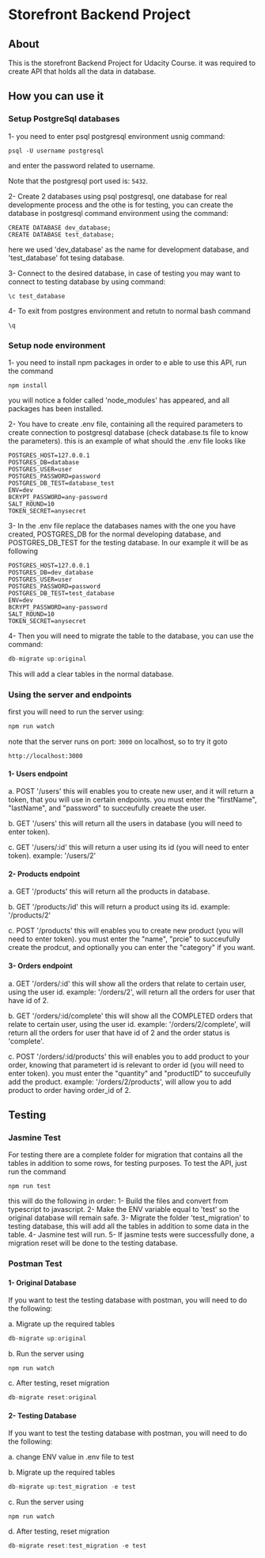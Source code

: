 # Storefront Backend Project

## About
This is the storefront Backend Project for Udacity Course.
it was required to create API that holds all the data in database.

## How you can use it

### Setup PostgreSql databases 
1- you need to enter psql postgresql environment usnig command:
```
psql -U username postgresql
```
and enter the password related to username.

Note that the postgresql port used is: ```5432```.

2- Create 2 databases using psql postgresql, one database for real developmente process and the othe is for testing, you can create the database in postgresql command environment using the command:
```
CREATE DATABASE dev_database;
CREATE DATABASE test_database;
```
here we used 'dev_database' as the name for development database, and 'test_database' fot tesing database.

3- Connect to the desired database, in case of testing you may want to connect to testing database by using command:
```
\c test_database
```

4- To exit from postgres environment and retutn to normal bash command
```
\q
```

### Setup node environment
1- you need to install npm packages in order to e able to use this API, run the command
```
npm install
```
you will notice a folder called 'node_modules' has appeared, and all packages has been installed.

2- You have to create .env file, containing all the required parameters to create connection to postgresql database (check database.ts file to know the parameters).
this is an example of what should the .env file looks like

```
POSTGRES_HOST=127.0.0.1
POSTGRES_DB=database
POSTGRES_USER=user
POSTGRES_PASSWORD=password
POSTGRES_DB_TEST=database_test
ENV=dev
BCRYPT_PASSWORD=any-password
SALT_ROUND=10
TOKEN_SECRET=anysecret
```

3- In the .env file replace the databases names with the one you have created, POSTGRES_DB for the normal developing database, and POSTGRES_DB_TEST for the testing database. In our example it will be as following
```
POSTGRES_HOST=127.0.0.1
POSTGRES_DB=dev_database
POSTGRES_USER=user
POSTGRES_PASSWORD=password
POSTGRES_DB_TEST=test_database
ENV=dev
BCRYPT_PASSWORD=any-password
SALT_ROUND=10
TOKEN_SECRET=anysecret
```

4- Then you will need to migrate the table to the database, you can use the command:
```typescript
db-migrate up:original
```
This will add a clear tables in the normal database.

### Using the server and endpoints
first you will need to run the server using:
``` TypeScript
npm run watch
```
note that the server runs on port: ```3000``` on localhost, so to try it goto
```
http://localhost:3000
```

#### 1- Users endpoint
a. POST '/users' this will enables you to create new user, and it will return a token, that you will use in certain endpoints.
you must enter the "firstName", "lastName", and "password" to succeufully creaete the user.

b. GET '/users' this will return all the users in database (you will need to enter token).

c. GET '/users/:id' this will return a user using its id (you will need to enter token).
example: '/users/2'

#### 2- Products endpoint
a. GET '/products' this will return all the products in database.

b. GET '/products:/id' this will return a product using its id.
example: '/products/2'

c. POST '/products' this will enables you to create new product (you will need to enter token).
you must enter the "name", "prcie" to succeufully create the prodcut, and optionally you can enter the "category" if you want.

#### 3- Orders endpoint
a. GET '/orders/:id' this will show all the orders that relate to certain user, using the user id.
example: '/orders/2', will return all the orders for user that have id of 2.

b. GET '/orders/:id/complete' this will show all the COMPLETED orders that relate to certain user, using the user id.
example: '/orders/2/complete', will return all the orders for user that have id of 2 and the order status is 'complete'.

c. POST '/orders/:id/products' this will enables you to add product to your order, knowing that parametert id is relevant to order id (you will need to enter token).
you must enter the "quantity" and "productID" to succeufully add the product.
example: '/orders/2/products', will allow you to add product to order having order_id of 2.


## Testing
### Jasmine Test
For testing there are a complete folder for migration that contains all the tables in addition to some rows, for testing purposes.
To test the API, just run the command
```
npm run test
```
this will do the following in order:
1- Build the files and convert from typescript to javascript.
2- Make the ENV variable equal to 'test' so the original database will remain safe.
3- Migrate the folder 'test_migration' to testing database, this will add all the tables in addition to some data in the table.
4- Jasmine test will run.
5- If jasmine tests were successfully done, a migration reset will be done to the testing database.

### Postman Test
#### 1- Original Database
If you want to test the testing database with postman, you will need to do the following:

a. Migrate up the required tables
```typescript
db-migrate up:original
```

b. Run the server using
```
npm run watch
```

c. After testing, reset migration
```typescript
db-migrate reset:original
```

#### 2- Testing Database
If you want to test the testing database with postman, you will need to do the following:

a. change ENV value in .env file to test

b. Migrate up the required tables
```typescript
db-migrate up:test_migration -e test
```

c. Run the server using
```
npm run watch
```

d. After testing, reset migration
```typescript
db-migrate reset:test_migration -e test
```